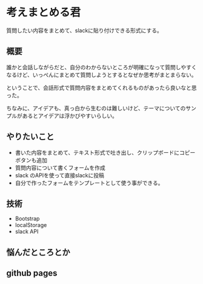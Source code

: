 # 考えまとめる君
質問したい内容をまとめて、slackに貼り付けできる形式にする。

## 概要
誰かと会話しながらだと、自分のわからないところが明確になって質問しやすくなるけど、いっぺんにまとめて質問しようとするとなぜか思考がまとまらない。

ということで、会話形式で質問内容をまとめてくれるものがあったら良いなと思った。

ちなみに、アイデアも、真っ白から生むのは難しいけど、テーマについてのサンプルがあるとアイデアは浮かびやすいらしい。



## やりたいこと
* 書いた内容をまとめて、テキスト形式で吐き出し、クリップボードにコピーボタンも追加
* 質問内容について書くフォームを作成
* slack のAPIを使って直接slackに投稿
* 自分で作ったフォームをテンプレートとして使う事ができる。

## 技術
* Bootstrap
* localStorage
* slack API


## 悩んだところとか


## github pages
